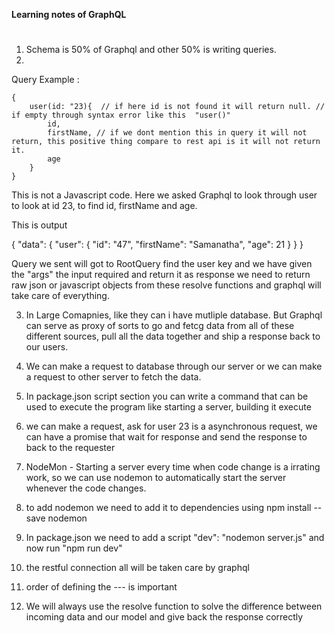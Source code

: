 **Learning notes of GraphQL**
#
1. Schema is 50% of Graphql and other 50% is writing queries.
2. 
Query Example : 
```
{
    user(id: "23){  // if here id is not found it will return null. // if empty through syntax error like this  "user()"
        id,
        firstName, // if we dont mention this in query it will not return, this positive thing compare to rest api is it will not return it.
        age
    }
}
```
This is not a Javascript code. Here we asked Graphql to look through user to look at id 23, to find id, firstName and age.

This is output

{
  "data": {
    "user": {
      "id": "47",
      "firstName": "Samanatha",
      "age": 21
    }
  }
}

Query we sent will got to RootQuery find the user key and we have given the "args" the input required and return it as response
we need to return raw json or javascript objects from these resolve functions and graphql will take care of everything.

3. In Large Comapnies, like they can i have mutliple database. But Graphql can serve as proxy of sorts to go and fetcg
data from all of these different sources, pull all the data together and ship a response back to our users.

4. We can make a request to database through our server or we can make a request to other server to fetch the data.
5. In package.json script section you can write a command that can be used to execute the program like starting a server, building it execute
6. we can make a request, ask for user 23 is a asynchronous request, we can have a promise that wait for response and send the response to back to the requester
7. NodeMon - Starting a server every time when code change is a irrating work, so we can use nodemon to automatically start the server
whenever the code changes.
8. to add nodemon we need to add it to dependencies using npm install --save nodemon
9. In package.json we need to add a script "dev": "nodemon server.js" and now run "npm run dev"
10. the restful connection all will be taken care by graphql
11. order of defining the --- is important
12. We will always use the resolve function to solve the difference between incoming data and our model and give back the response correctly


